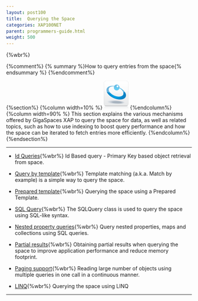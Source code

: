 ```yaml
---
layout: post100
title:  Querying the Space
categories: XAP100NET
parent: programmers-guide.html
weight: 500
---
```


{%wbr%}

{%comment%}
{% summary %}How to query entries from the space{% endsummary %}
{%endcomment%}

{%section%}
{%column width=10% %}
![data-access.jpg](/attachment_files/subject/data-access.png)
{%endcolumn%}
{%column width=90% %}
This section explains the various mechanisms offered by GigaSpaces XAP to query the space for data, as well as related topics, such as how to use indexing to boost query performance and how the space can be iterated to fetch entries more efficiently.
{%endcolumn%}
{%endsection%}

<hr/>


- [Id Queries](./query-by-id.html){%wbr%}
Id Based query - Primary Key based object retrieval from space.

- [Query by template](./query-template-matching.html){%wbr%}
Template matching (a.k.a. Match by example) is a simple way to query the space.

- [Prepared template](./query-prepared-template.html){%wbr%}
Querying the space using a Prepared Template.

- [SQL Query](./query-sql.html){%wbr%}
The SQLQuery class is used to query the space using SQL-like syntax.

- [Nested property queries](./query-nested-properties.html){%wbr%}
Query nested properties, maps and collections using SQL queries.

- [Partial results](./query-partial-results.html){%wbr%}
Obtaining partial results when querying the space to improve application performance and reduce memory footprint.

- [Paging support](./query-paging-support.html){%wbr%}
Reading large number of objects using multiple queries in one call in a continuous manner.

- [LINQ](./query-linq.html){%wbr%}
Querying the space using LINQ
<hr/>

